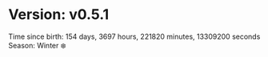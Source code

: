# Version: v0.5.1
Time since birth: 154 days, 3697 hours, 221820 minutes, 13309200 seconds
Season: Winter ❄️
